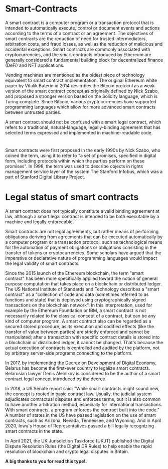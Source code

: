 # Smart-Contracts

A smart contract is a computer program or a transaction protocol that is intended to automatically execute, control or document events and actions according to the terms of a contract or an agreement. The objectives of smart contracts are the reduction of need for trusted intermediators, arbitration costs, and fraud losses, as well as the reduction of malicious and accidental exceptions. Smart contracts are commonly associated with cryptocurrencies, and the smart contracts introduced by Ethereum are generally considered a fundamental building block for decentralized finance (DeFi) and NFT applications.

Vending machines are mentioned as the oldest piece of technology equivalent to smart contract implementation. The original Ethereum white paper by Vitalik Buterin in 2014 describes the Bitcoin protocol as a weak version of the smart contract concept as originally defined by Nick Szabo, and proposed a stronger version based on the Solidity language, which is Turing complete. Since Bitcoin, various cryptocurrencies have supported programming languages which allow for more advanced smart contracts between untrusted parties.

A smart contract should not be confused with a smart legal contract, which refers to a traditional, natural-language, legally-binding agreement that has selected terms expressed and implemented in machine-readable code.

# 

Smart contracts were first proposed in the early 1990s by Nick Szabo, who coined the term, using it to refer to "a set of promises, specified in digital form, including protocols within which the parties perform on these promises". In 1998, the term was used to describe objects in rights management service layer of the system The Stanford Infobus, which was a part of Stanford Digital Library Project.

# Legal status of smart contracts

A smart contract does not typically constitute a valid binding agreement at law, although a smart legal contract is intended to be both executable by a machine and legally enforceable. 

Smart contracts are not legal agreements, but rather means of performing obligations deriving from agreements that can be executed automatically by a computer program or a transaction protocol, such as technological means for the automation of payment obligations or obligations consisting in the transfer of tokens or cryptocurrencies. Some scholars have argued that the imperative or declarative nature of programming languages would impact the legal validity of smart contracts.

Since the 2015 launch of the Ethereum blockchain, the term "smart contract" has been more specifically applied toward the notion of general purpose computation that takes place on a blockchain or distributed ledger. The US National Institute of Standards and Technology describes a "smart contract" as a "collection of code and data (sometimes referred to as functions and state) that is deployed using cryptographically signed transactions on the blockchain network". In this interpretation, used for example by the Ethereum Foundation or IBM, a smart contract is not necessarily related to the classical concept of a contract, but can be any kind of computer program. A smart contract also can be regarded as a secured stored procedure, as its execution and codified effects (like the transfer of value between parties) are strictly enforced and cannot be manipulated; after a transaction with specific contract details is stored into a blockchain or distributed ledger, it cannot be changed. That's because the actual execution of contracts is controlled and audited by the platform, not by arbitrary server-side programs connecting to the platform.

In 2017, by implementing the Decree on Development of Digital Economy, Belarus has become the first-ever country to legalize smart contracts. Belarusian lawyer Denis Aleinikov is considered to be the author of a smart contract legal concept introduced by the decree.

In 2018, a US Senate report said: "While smart contracts might sound new, the concept is rooted in basic contract law. Usually, the judicial system adjudicates contractual disputes and enforces terms, but it is also common to have another arbitration method, especially for international transactions. With smart contracts, a program enforces the contract built into the code." A number of states in the US have passed legislation on the use of smart contracts, such as Arizona, Nevada, Tennessee, and Wyoming. And in April 2020, Iowa's House of Representatives passed a bill legally recognizing smart contracts in the state.

In April 2021, the UK Jurisdiction Taskforce (UKJT) published the Digital Dispute Resolution Rules (the Digital DR Rules) to help enable the rapid resolution of blockchain and crypto legal disputes in Britain.

**A big thanks to you for read this type!.**
